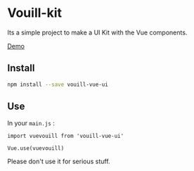 # Vouill-kit

Its a simple project to make a UI Kit with the Vue components.

[Demo](https://vouill.github.io/vouillKit/)

## Install

```bash
npm install --save vouill-vue-ui
```
## Use

In your `main.js` :
```
import vuevouill from 'vouill-vue-ui'

Vue.use(vuevouill)
```

Please don't use it for serious stuff.


